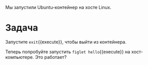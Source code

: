 Мы запустили Ubuntu-контейнер на хосте Linux. 

# Задача

Запустите `exit`{{execute}}, чтобы выйти из контейнера.

Теперь попробуйте запустить `figlet hello`{{execute}} на хост-компьютере. Это работает?





